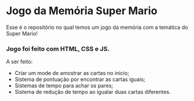 # Jogo da Memória Super Mario

Esse é o repositório no qual temos um jogo da memória com a temática do Super Mario!

### Jogo foi feito com HTML, CSS e JS.

A ser feito:
- Criar um mode de amostrar as cartas no inicio;
- Sistema de pontuação por encontrar as cartas iguais;
- Sistemas de tempo para achar os pares;
- Sistema de redução de tempo ao igualar duas cartas diferentes.